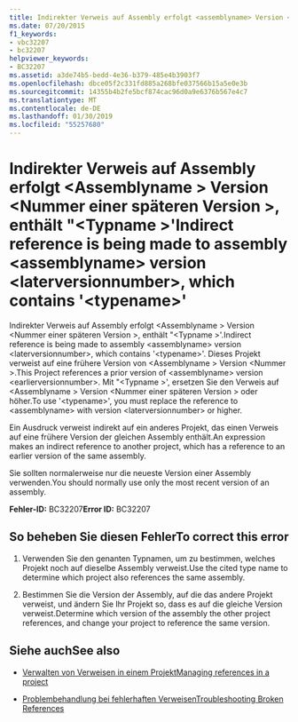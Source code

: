 ```yaml
---
title: Indirekter Verweis auf Assembly erfolgt <assemblyname> Version <laterversionnumber>, enthält "<typename>"
ms.date: 07/20/2015
f1_keywords:
- vbc32207
- bc32207
helpviewer_keywords:
- BC32207
ms.assetid: a3de74b5-bedd-4e36-b379-485e4b3903f7
ms.openlocfilehash: dbce05f2c331fd885a268bfe037566b15a5e0e3b
ms.sourcegitcommit: 14355b4b2fe5bcf874cac96d0a9e6376b567e4c7
ms.translationtype: MT
ms.contentlocale: de-DE
ms.lasthandoff: 01/30/2019
ms.locfileid: "55257680"
---
```

# <a name="indirect-reference-is-being-made-to-assembly-assemblyname-version-laterversionnumber-which-contains-typename"></a><span data-ttu-id="8ef9c-102">Indirekter Verweis auf Assembly erfolgt \<Assemblyname > Version \<Nummer einer späteren Version >, enthält "\<Typname >'</span><span class="sxs-lookup"><span data-stu-id="8ef9c-102">Indirect reference is being made to assembly \<assemblyname> version \<laterversionnumber>, which contains '\<typename>'</span></span>
<span data-ttu-id="8ef9c-103">Indirekter Verweis auf Assembly erfolgt \<Assemblyname > Version \<Nummer einer späteren Version >, enthält "\<Typname >'.</span><span class="sxs-lookup"><span data-stu-id="8ef9c-103">Indirect reference is being made to assembly \<assemblyname> version \<laterversionnumber>, which contains '\<typename>'.</span></span> <span data-ttu-id="8ef9c-104">Dieses Projekt verweist auf eine frühere Version von \<Assemblyname > Version \<Nummer >.</span><span class="sxs-lookup"><span data-stu-id="8ef9c-104">This Project references a prior version of \<assemblyname> version \<earlierversionnumber>.</span></span> <span data-ttu-id="8ef9c-105">Mit "\<Typname >', ersetzen Sie den Verweis auf \<Assemblyname > Version \<Nummer einer späteren Version > oder höher.</span><span class="sxs-lookup"><span data-stu-id="8ef9c-105">To use '\<typename>', you must replace the reference to \<assemblyname> with version \<laterversionnumber> or higher.</span></span>  
  
 <span data-ttu-id="8ef9c-106">Ein Ausdruck verweist indirekt auf ein anderes Projekt, das einen Verweis auf eine frühere Version der gleichen Assembly enthält.</span><span class="sxs-lookup"><span data-stu-id="8ef9c-106">An expression makes an indirect reference to another project, which has a reference to an earlier version of the same assembly.</span></span>  
  
 <span data-ttu-id="8ef9c-107">Sie sollten normalerweise nur die neueste Version einer Assembly verwenden.</span><span class="sxs-lookup"><span data-stu-id="8ef9c-107">You should normally use only the most recent version of an assembly.</span></span>  
  
 <span data-ttu-id="8ef9c-108">**Fehler-ID:** BC32207</span><span class="sxs-lookup"><span data-stu-id="8ef9c-108">**Error ID:** BC32207</span></span>  
  
## <a name="to-correct-this-error"></a><span data-ttu-id="8ef9c-109">So beheben Sie diesen Fehler</span><span class="sxs-lookup"><span data-stu-id="8ef9c-109">To correct this error</span></span>  
  
1.  <span data-ttu-id="8ef9c-110">Verwenden Sie den genanten Typnamen, um zu bestimmen, welches Projekt noch auf dieselbe Assembly verweist.</span><span class="sxs-lookup"><span data-stu-id="8ef9c-110">Use the cited type name to determine which project also references the same assembly.</span></span>  
  
2.  <span data-ttu-id="8ef9c-111">Bestimmen Sie die Version der Assembly, auf die das andere Projekt verweist, und ändern Sie Ihr Projekt so, dass es auf die gleiche Version verweist.</span><span class="sxs-lookup"><span data-stu-id="8ef9c-111">Determine which version of the assembly the other project references, and change your project to reference the same version.</span></span>  
  
## <a name="see-also"></a><span data-ttu-id="8ef9c-112">Siehe auch</span><span class="sxs-lookup"><span data-stu-id="8ef9c-112">See also</span></span>
- [<span data-ttu-id="8ef9c-113">Verwalten von Verweisen in einem Projekt</span><span class="sxs-lookup"><span data-stu-id="8ef9c-113">Managing references in a project</span></span>](/visualstudio/ide/managing-references-in-a-project)

- [<span data-ttu-id="8ef9c-114">Problembehandlung bei fehlerhaften Verweisen</span><span class="sxs-lookup"><span data-stu-id="8ef9c-114">Troubleshooting Broken References</span></span>](/visualstudio/ide/troubleshooting-broken-references)
